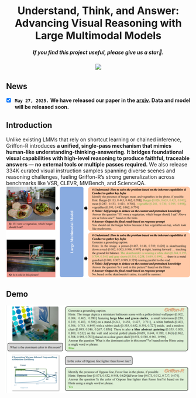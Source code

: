 <div align="center">

<h1>  Understand, Think, and Answer: Advancing Visual Reasoning with Large Multimodal Models </h1>

<h5 align="center"> If you find this project useful, please give us a star🌟.

<h5 align="center"> 

<a href='https://arxiv.org/abs/2505.20753'><img src='https://img.shields.io/badge/Paper-Arxiv-red'></a>
<!-- <a href='https://huggingface.co/collections/JefferyZhan/vision-r1-67e166f8b6a9ec3f6a664262'><img src='https://img.shields.io/badge/%F0%9F%A4%97%20Hugging%20Face-Models-blue'></a>
<a href='https://huggingface.co/datasets/JefferyZhan/Vision-R1-Data'><img src='https://img.shields.io/badge/Dataset-Huggingface-yellow'></a>
[![GitHub Repo stars](https://img.shields.io/github/stars/jefferyZhan/Griffon?style=social)](https://github.com/jefferyZhan/Griffon) -->

</h5>
</div>

## News
- [x] **`May 27, 2025.`** **We have released our paper in the [arxiv](https://arxiv.org/abs/2505.20753). Data and model will be released soon.**

## Introduction

Unlike existing LMMs that rely on shortcut learning or chained inference, Griffon-R introduces **a unified, single-pass mechanism that mimics human-like understanding-thinking-answering**. **It bridges foundational visual capabilities with high-level reasoning to produce faithful, traceable answers — no external tools or multiple passes required.** We also release 334K curated visual instruction samples spanning diverse scenes and reasoning challenges, fueling Griffon-R’s strong generalization across benchmarks like VSR, CLEVR, MMBench, and ScienceQA.
![](./assets/Griffon-R.png)

## Demo
![](./assets/demo.png)